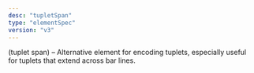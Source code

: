 ```yaml
---
desc: "tupletSpan"
type: "elementSpec"
version: "v3"
---
```


(tuplet span) – Alternative element for encoding tuplets, especially useful for tuplets
that extend across bar lines.